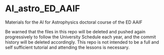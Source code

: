 # AI_astro_ED_AAIF
 Materials for the AI for Astrophysics doctoral course of the ED AAIF  

 Be warned that the files in this repo will be deleted and pushed again progressively to follow the University Schedule each year, and the commit history will be deleted accordingly. This repo is not intended to be a full and self sufficient tutorial and attending the lessons is necessary.

